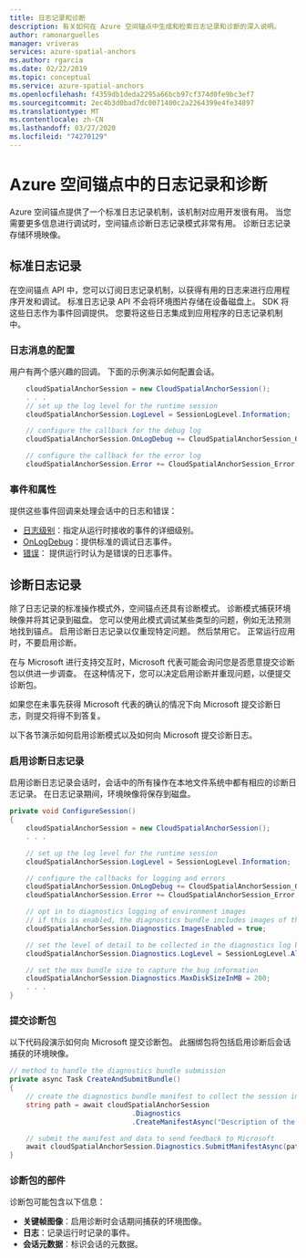 ```yaml
---
title: 日志记录和诊断
description: 有关如何在 Azure 空间锚点中生成和检索日志记录和诊断的深入说明。
author: ramonarguelles
manager: vriveras
services: azure-spatial-anchors
ms.author: rgarcia
ms.date: 02/22/2019
ms.topic: conceptual
ms.service: azure-spatial-anchors
ms.openlocfilehash: f4359db1deda2295a66bcb97cf374d0fe9bc3ef7
ms.sourcegitcommit: 2ec4b3d0bad7dc0071400c2a2264399e4fe34897
ms.translationtype: MT
ms.contentlocale: zh-CN
ms.lasthandoff: 03/27/2020
ms.locfileid: "74270129"
---
```

# <a name="logging-and-diagnostics-in-azure-spatial-anchors"></a>Azure 空间锚点中的日志记录和诊断

Azure 空间锚点提供了一个标准日志记录机制，该机制对应用开发很有用。 当您需要更多信息进行调试时，空间锚点诊断日志记录模式非常有用。 诊断日志记录存储环境映像。

## <a name="standard-logging"></a>标准日志记录
在空间锚点 API 中，您可以订阅日志记录机制，以获得有用的日志来进行应用程序开发和调试。 标准日志记录 API 不会将环境图片存储在设备磁盘上。 SDK 将这些日志作为事件回调提供。 您要将这些日志集成到应用程序的日志记录机制中。

### <a name="configuration-of-log-messages"></a>日志消息的配置
用户有两个感兴趣的回调。 下面的示例演示如何配置会话。

```csharp
    cloudSpatialAnchorSession = new CloudSpatialAnchorSession();
    . . .
    // set up the log level for the runtime session
    cloudSpatialAnchorSession.LogLevel = SessionLogLevel.Information;

    // configure the callback for the debug log
    cloudSpatialAnchorSession.OnLogDebug += CloudSpatialAnchorSession_OnLogDebug;

    // configure the callback for the error log
    cloudSpatialAnchorSession.Error += CloudSpatialAnchorSession_Error;
```

### <a name="events-and-properties"></a>事件和属性

提供这些事件回调来处理会话中的日志和错误：

- [日志级别](https://docs.microsoft.com/dotnet/api/microsoft.azure.spatialanchors.cloudspatialanchorsession.loglevel)：指定从运行时接收的事件的详细级别。
- [OnLogDebug](https://docs.microsoft.com/dotnet/api/microsoft.azure.spatialanchors.cloudspatialanchorsession.onlogdebug)：提供标准的调试日志事件。
- [错误](https://docs.microsoft.com/dotnet/api/microsoft.azure.spatialanchors.cloudspatialanchorsession.error)： 提供运行时认为是错误的日志事件。

## <a name="diagnostics-logging"></a>诊断日志记录

除了日志记录的标准操作模式外，空间锚点还具有诊断模式。 诊断模式捕获环境映像并将其记录到磁盘。 您可以使用此模式调试某些类型的问题，例如无法预测地找到锚点。 启用诊断日志记录以仅重现特定问题。 然后禁用它。 正常运行应用时，不要启用诊断。

在与 Microsoft 进行支持交互时，Microsoft 代表可能会询问您是否愿意提交诊断包以供进一步调查。 在这种情况下，您可以决定启用诊断并重现问题，以便提交诊断包。

如果您在未事先获得 Microsoft 代表的确认的情况下向 Microsoft 提交诊断日志，则提交将得不到答复。

以下各节演示如何启用诊断模式以及如何向 Microsoft 提交诊断日志。

### <a name="enable-diagnostics-logging"></a>启用诊断日志记录

启用诊断日志记录会话时，会话中的所有操作在本地文件系统中都有相应的诊断日志记录。 在日志记录期间，环境映像将保存到磁盘。

```csharp
private void ConfigureSession()
{
    cloudSpatialAnchorSession = new CloudSpatialAnchorSession();
    . . .

    // set up the log level for the runtime session
    cloudSpatialAnchorSession.LogLevel = SessionLogLevel.Information;

    // configure the callbacks for logging and errors
    cloudSpatialAnchorSession.OnLogDebug += CloudSpatialAnchorSession_OnLogDebug;
    cloudSpatialAnchorSession.Error += CloudSpatialAnchorSession_Error;

    // opt in to diagnostics logging of environment images
    // if this is enabled, the diagnostics bundle includes images of the environment captured by the session
    cloudSpatialAnchorSession.Diagnostics.ImagesEnabled = true;

    // set the level of detail to be collected in the diagnostics log by the session
    cloudSpatialAnchorSession.Diagnostics.LogLevel = SessionLogLevel.All;

    // set the max bundle size to capture the bug information
    cloudSpatialAnchorSession.Diagnostics.MaxDiskSizeInMB = 200;
    . . .
}
```

### <a name="submit-the-diagnostics-bundle"></a>提交诊断包

以下代码段演示如何向 Microsoft 提交诊断包。 此捆绑包将包括启用诊断后会话捕获的环境映像。

```csharp
// method to handle the diagnostics bundle submission
private async Task CreateAndSubmitBundle()
{
    // create the diagnostics bundle manifest to collect the session information
    string path = await cloudSpatialAnchorSession
                              .Diagnostics
                              .CreateManifestAsync("Description of the issue");

    // submit the manifest and data to send feedback to Microsoft
    await cloudSpatialAnchorSession.Diagnostics.SubmitManifestAsync(path);
}
```

### <a name="parts-of-a-diagnostics-bundle"></a>诊断包的部件
诊断包可能包含以下信息：

- **关键帧图像**：启用诊断时会话期间捕获的环境图像。
- **日志**：记录运行时记录的事件。
- **会话元数据**：标识会话的元数据。
